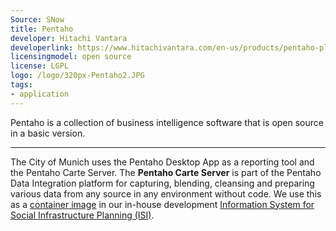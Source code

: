 ```yaml
---
Source: SNow
title: Pentaho
developer: Hitachi Vantara
developerlink: https://www.hitachivantara.com/en-us/products/pentaho-plus-platform/data-integration-analytics/pentaho-community-edition.html
licensingmodel: open source
license: LGPL
logo: /logo/320px-Pentaho2.JPG
tags:
- application
---
```

Pentaho is a collection of business intelligence software that is open source in a basic version. 

---

The City of Munich uses the Pentaho Desktop App as a reporting tool and the Pentaho Carte Server.
The __Pentaho Carte Server__ is part of the Pentaho Data Integration platform for capturing, blending, cleansing and preparing various data from any source in any environment without code.
We use this as a [container image](https://github.com/it-at-m/pentaho-carte) in our in-house development [Information System for Social Infrastructure Planning (ISI)](./isi.html).
